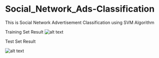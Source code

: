 # Social_Network_Ads-Classification
This is Social Network Advertisement Classification using SVM Algorithm

Training Set Result 
![alt text](https://github.com/suvhradipghosh07/Social_Network_Ads-Classification/blob/master/train.png)

Test Set Result 

![alt text](https://github.com/suvhradipghosh07/Social_Network_Ads-Classification/blob/master/test.png)

